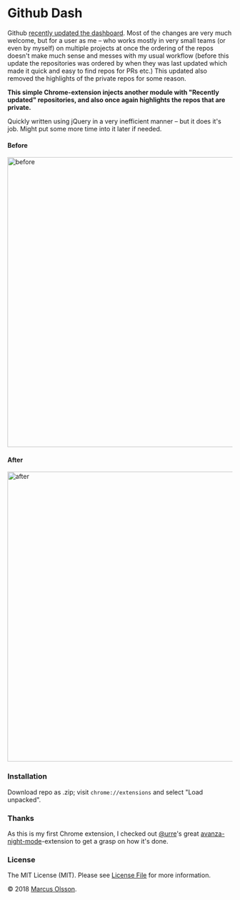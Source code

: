 # Github Dash

Github [recently updated the dashboard](https://blog.github.com/changelog/2018-05-17-user-landingpage-changes/). Most of the changes are very much welcome, but for a user as me – who works mostly in very small teams (or even by myself) on multiple projects at once the ordering of the repos doesn't make much sense and messes with my usual workflow (before this update the repositories was ordered by when they was last updated which made it quick and easy to find repos for PRs etc.) This updated also removed the highlights of the private repos for some reason.

**This simple Chrome-extension injects another module with "Recently updated" repositories, and also once again highlights the repos that are private.**

Quickly written using jQuery in a very inefficient manner – but it does it's job. Might put some more time into it later if needed.

#### Before

<a href="https://user-images.githubusercontent.com/907114/40656668-64eebce4-6345-11e8-85f6-3a7912cc1f29.png">
    <img width="650" alt="before" src="https://user-images.githubusercontent.com/907114/40656668-64eebce4-6345-11e8-85f6-3a7912cc1f29.png">
</a>

#### After

<a href="https://user-images.githubusercontent.com/907114/40656666-64d3298e-6345-11e8-8763-96b0c92c5c01.png">
    <img width="650" alt="after" src="https://user-images.githubusercontent.com/907114/40656666-64d3298e-6345-11e8-8763-96b0c92c5c01.png">
</a>

### Installation

Download repo as .zip; visit `chrome://extensions` and select "Load unpacked".

### Thanks

As this is my first Chrome extension, I checked out [@urre](https://github.com/urre)'s great [avanza-night-mode](https://github.com/urre/avanza-night-mode)-extension to get a grasp on how it's done.

### License

The MIT License (MIT). Please see [License File](LICENCE.md) for more information.

© 2018 [Marcus Olsson](https://marcusolsson.me).
